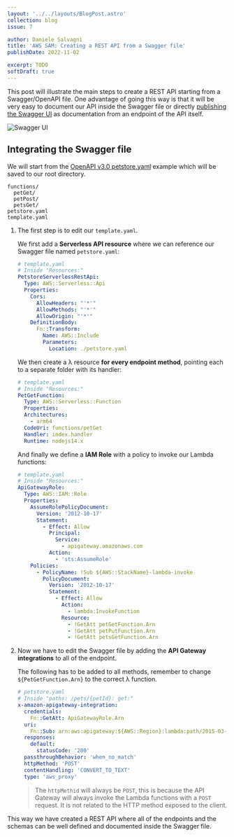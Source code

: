 ```yaml
---
layout: '../../layouts/BlogPost.astro'
collection: blog
issue: 7

author: Daniele Salvagni
title: 'AWS SAM: Creating a REST API from a Swagger file'
publishDate: 2022-11-02

excerpt: TODO
softDraft: true
---
```


This post will illustrate the main steps to create a REST API starting from a
Swagger/OpenAPI file. One advantage of going this way is that it will be very
easy to document our API inside the Swagger file or directly
[publishing the Swagger UI](https://dev.to/coolblue/using-swagger-ui-in-aws-serverless-stack-4hi5)
as documentation from an endpoint of the API itself.

![Swagger UI](/assets/img/content/007/swagger-ui.png)

## Integrating the Swagger file

We will start from the
[OpenAPI v3.0 petstore.yaml](https://github.com/OAI/OpenAPI-Specification/blob/main/examples/v3.0/petstore.yaml)
example which will be saved to our root directory.

```
functions/
  petGet/
  petPost/
  petsGet/
petstore.yaml
template.yaml
```

1. The first step is to edit our `template.yaml`.

   We first add a **Serverless API resource** where we can reference our Swagger
   file named `petstore.yaml`:

   ```yaml
   # template.yaml
   # Inside "Resources:"
   PetstoreServerlessRestApi:
     Type: AWS::Serverless::Api
     Properties:
       Cors:
         AllowHeaders: "'*'"
         AllowMethods: "'*'"
         AllowOrigin: "'*'"
       DefinitionBody:
         Fn::Transform:
           Name: AWS::Include
           Parameters:
             Location: ./petstore.yaml
   ```

   We then create a λ resource **for every endpoint method**, pointing each to a
   separate folder with its handler:

   ```yaml
   # template.yaml
   # Inside "Resources:"
   PetGetFunction:
     Type: AWS::Serverless::Function
     Properties:
     Architectures:
       - arm64
     CodeUri: functions/petGet
     Handler: index.handler
     Runtime: nodejs14.x
   ```

   And finally we define a **IAM Role** with a policy to invoke our Lambda
   functions:

   ```yaml
   # template.yaml
   # Inside "Resources:"
   ApiGatewayRole:
     Type: AWS::IAM::Role
     Properties:
       AssumeRolePolicyDocument:
         Version: '2012-10-17'
         Statement:
           - Effect: Allow
             Principal:
               Service:
                 - apigateway.amazonaws.com
             Action:
               - 'sts:AssumeRole'
       Policies:
         - PolicyName: !Sub ${AWS::StackName}-lambda-invoke
           PolicyDocument:
             Version: '2012-10-17'
             Statement:
               - Effect: Allow
                 Action:
                   - lambda:InvokeFunction
                 Resource:
                   - !GetAtt petGetFunction.Arn
                   - !GetAtt petPutFunction.Arn
                   - !GetAtt petsGetFunction.Arn
   ```

2. Now we have to edit the Swagger file by adding the **API Gateway
   integrations** to all of the endpoint.

   The following has to be added to all methods, remember to change
   `${PetGetFunction.Arn}` to the correct λ function.

   ```yaml
   # petstore.yaml
   # Inside "paths: /pets/{petId}: get:"
   x-amazon-apigateway-integration:
     credentials:
       Fn::GetAtt: ApiGatewayRole.Arn
     uri:
       Fn::Sub: arn:aws:apigateway:${AWS::Region}:lambda:path/2015-03-31/functions/${PetGetFunction.Arn}/invocations
     responses:
       default:
         statusCode: '200'
     passthroughBehavior: 'when_no_match'
     httpMethod: 'POST'
     contentHandling: 'CONVERT_TO_TEXT'
     type: 'aws_proxy'
   ```

   > The `httpMethid` will always be `POST`, this is because the API Gateway
   > will always invoke the Lambda functions with a `POST` request. It is not
   > related to the HTTP method exposed to the client.

This way we have created a REST API where all of the endpoints and the schemas
can be well defined and documented inside the Swagger file.
